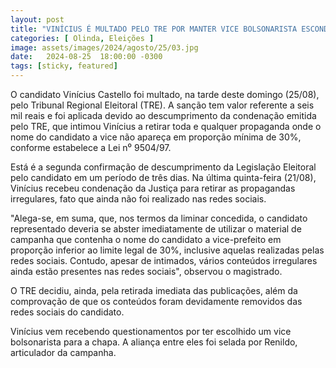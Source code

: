 ```yaml
---
layout: post
title: "VINÍCIUS É MULTADO PELO TRE POR MANTER VICE BOLSONARISTA ESCONDIDO"
categories: [ Olinda, Eleições ]
image: assets/images/2024/agosto/25/03.jpg
date:   2024-08-25  18:00:00 -0300
tags: [sticky, featured]
---
```

O candidato Vinícius Castello foi multado, na tarde deste domingo (25/08), pelo Tribunal Regional Eleitoral (TRE). A sanção tem valor referente a seis mil reais e foi aplicada devido ao descumprimento da condenação emitida pelo TRE, que intimou Vinícius a retirar toda e qualquer propaganda onde o nome do candidato a vice não apareça em proporção mínima de 30%, conforme estabelece a Lei n⁰ 9504/97.

Está é a segunda confirmação de descumprimento da Legislação Eleitoral pelo candidato em um período de três dias. Na última quinta-feira (21/08), Vinícius recebeu condenação da Justiça para retirar as propagandas irregulares, fato que ainda não foi realizado nas redes sociais. 

"Alega-se, em suma, que, nos termos da liminar concedida, o candidato representado deveria se abster imediatamente de utilizar o material de campanha que contenha o nome do candidato a vice-prefeito em proporção inferior ao limite legal de 30%, inclusive aquelas realizadas pelas redes sociais. Contudo, apesar de intimados, vários conteúdos irregulares ainda estão presentes nas redes sociais", observou o magistrado. 

O TRE decidiu, ainda, pela retirada imediata das publicações, além da comprovação de que os conteúdos foram devidamente removidos das redes sociais do candidato. 

Vinícius vem recebendo questionamentos por ter escolhido um vice bolsonarista para a chapa. A aliança entre eles foi selada por Renildo, articulador da campanha.